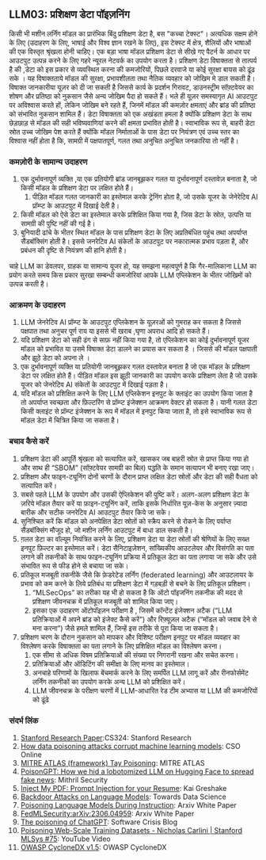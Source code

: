## LLM03: प्रशिक्षण डेटा पॉइज़निंग

किसी भी मशीन लर्निंग मॉडल का प्रारंभिक बिंदु प्रशिक्षण डेटा है, बस "कच्चा टेक्स्ट"। अत्यधिक सक्षम होने के लिए (उदाहरण के लिए, भाषाई और विश्व ज्ञान रखने के लिए), इस टेक्स्ट में क्षेत्र, शैलियों और भाषाओं की एक विस्तृत श्रृंखला होनी चाहिए। एक बड़ा भाषा मॉडल प्रशिक्षण डेटा से सीखे गए पैटर्न के आधार पर आउटपुट उत्पन्न करने के लिए गहरे न्यूरल नेटवर्क का उपयोग करता है।
प्रशिक्षण डेटा विषाक्तता से तात्पर्य है की ,डेटा को इस प्रकार से व्यवस्थित करना की कमजोरियों, पिछले दरवाजे या कोई सुरक्षा बायस को ढूंढ सके । यह विषाक्तताये मॉडल की सुरक्षा, प्रभावशीलता तथा  नैतिक व्यवहार को  जोखिम मे डाल सकती है। विषाक्त जानकारीया यूज़र को दी जा सकती है जिससे कार्य के प्रदर्शन गिरावट, डाउनस्ट्रीम सॉफ़्टवेयर का शोषण और प्रतिष्ठा को नुकसान जैसे अन्य जोखिम पैदा हो सकते हैं। भले ही यूज़र समस्यागृत  AI आउटपुट पर अविश्वास करते हों, लेकिन जोखिम बने रहते हैं, जिनमें मॉडल की कमज़ोर क्षमताएं और ब्रांड की प्रतिष्ठा को संभावित नुकसान शामिल हैं।
डेटा विषाक्तता को एक अखंडता हमला है क्योंकि प्रशिक्षण डेटा के साथ छेड़छाड़ से मॉडल की सही भविष्यवाणियां करने की क्षमता प्रभावित होती है। स्वाभाविक रूप से, बाहरी डेटा स्रोत उच्च जोखिम पेश करते हैं क्योंकि मॉडल निर्माताओं के पास डेटा पर नियंत्रण एवं उच्च स्तर का विश्वास नहीं होता है कि, सामग्री में पक्षपातपूर्ण, गलत तथा अनुचित अनुचित जनकारिया तो नहीं है।

### कमज़ोरी के सामान्य उदाहरण
1. एक दुर्भावनापूर्ण व्यक्ति ,या एक प्रतियोगी ब्रांड जानबूझकर गलत या दुर्भावनापूर्ण दस्तावेज़ बनाता है, जो किसी मॉडल के प्रशिक्षण डेटा पर लक्षित होते हैं।
	1. पीड़ित मॉडल गलत जानकारी का इस्तेमाल करके ट्रेनिंग होता  है, जो उसके यूजर के  जेनेरेटिव AI प्रॉम्प्ट के आउटपुट में दिखाई देती है।
2. किसी मॉडल को ऐसे डेटा का इस्तेमाल करके प्रशिक्षित किया गया है, जिस डेटा के  स्रोत, उत्पत्ति या सामग्री की पुष्टि नहीं की गई है।
3. बुनियादी ढांचे के भीतर स्थित मॉडल के पास प्रशिक्षण डेटा के लिए अप्रतिबंधित पहुंच तथा अपर्याप्त सैंडबॉक्सिंग होती है। इससे जनरेटिव AI संकेतों के आउटपुट पर नकारात्मक प्रभाव पड़ता है, और प्रबंधन की दृष्टि से  नियंत्रण की हानि होती है।

चाहे LLM का डेवलपर, ग्राहक या सामान्य यूजर हो, यह समझना महत्वपूर्ण है कि गैर-मालिकाना LLM का प्रयोग करते समय किस प्रकार सुरखा सम्बन्धी कमजोरियां आपके LLM एप्लिकेशन के भीतर जोखिमों को उत्पन्न करती है।

### आक्रमण के उदाहरण  

1. LLM जेनरेटिव AI प्रॉम्प्ट के आउटपुट एप्लिकेशन के यूज़रओं को गुमराह कर सकता है जिससे पक्षपात तथा अनुचर पूर्ण राय या इससे भी खराब ,घृणा अपराध आदि हो सकते हैं।
2. यदि प्रशिक्षण डेटा को सही ढंग से साफ़ नहीं किया गया है, तो एप्लिकेशन का कोई दुर्भावनापूर्ण यूजर मॉडल को प्रभावित या उसमे विषाक्त डेटा डालने का प्रयास कर सकता है । जिससे की मॉडल पक्षपाती और झूठे डेटा को अपना ले ।
3. एक दुर्भावनापूर्ण व्यक्ति या प्रतियोगी जानबूझकर गलत दस्तावेज़ बनाता है जो एक मॉडल के प्रशिक्षण डेटा पर लक्षित होते हैं। पीड़ित मॉडल इस झूठी जानकारी का उपयोग करके प्रशिक्षण लेता है जो उसके यूजर को जेनरेटिव AI संकेतों के आउटपुट में दिखाई पड़ता है।
4. यदि मॉडल को प्रशिक्षित करने के लिए LLM एप्लिकेशन इनपुट के क्लाइंट का उपयोग किया जाता है तो अपर्याप्त स्वच्छता और फ़िल्टरिंग से प्रॉम्प्ट इंजेक्शन आक्रमण वेक्टर हो सकता है। यानी गलत डेटा किसी क्लाइंट से प्रॉम्प्ट इंजेक्शन के रूप में मॉडल में इनपुट किया जाता है, तो इसे स्वाभाविक रूप से मॉडल डेटा में चित्रित किया जा सकता है।

### बचाव कैसे करें

1. प्रशिक्षण डेटा की आपूर्ति श्रृंखला को सत्यापित करें, खासकर जब बाहरी स्रोत से प्राप्त किया गया हो और साथ ही “SBOM” (सॉफ़्टवेयर सामग्री का बिल) पद्धति के समान सत्यापन भी बनाए रखा जाए।
2. प्रशिक्षण और फाइन-ट्यूनिंग दोनों चरणों के दौरान प्राप्त लक्षित डेटा स्रोतों और डेटा की सही वैधता को सत्यापित करें।
3. सबसे पहले LLM के उपयोग और उसकी ऐप्लिकेशन की पुष्टि करें। अलग-अलग प्रशिक्षण डेटा के ज़रिये मॉडल तैयार करें या फ़ाइन-ट्यूनिंग करें, ताकि इसके निर्धारित यूज़-केस के अनुसार ज़्यादा बारीक और सटीक जनरेटिव AI आउटपुट तैयार किये जा सके।
4. सुनिश्चित करें कि मॉडल को अनपेक्षित डेटा स्रोतों को स्क्रैप करने से रोकने के लिए पर्याप्त सैंडबॉक्सिंग मौजूद हो, जो मशीन लर्निंग आउटपुट में बाधा डाल सकती है।
5. ग़लत डेटा का वॉल्यूम नियंत्रित करने के लिए, प्रशिक्षण डेटा या डेटा स्रोतों की श्रेणियों के लिए सख्त इनपुट फ़िल्टर का इस्तेमाल करें। डेटा सैनिटाइज़ेशन, सांख्यिकीय आउटलेयर और विसंगति का पता लगाने की तकनीकों के साथ फाइन-ट्यूनिंग प्रक्रिया में प्रतिकूल डेटा का पता लगाया जा सके और उसे संभावित रूप से फीड होने से बचाया जा सके।
6. प्रतिकूल मजबूती तकनीकें जैसे कि फ़ेडरेटेड लर्निंग (federated learning) और आउटलायर के प्रभाव को कम करने के लिये प्रतिबंध या प्रशिक्षण डेटा में गड़बड़ी से बचने के लिए प्रतिकूल प्रशिक्षण।
	1. “MLSecOps” का तरीका यह भी हो सकता है कि ऑटो पॉइजनिंग तकनीक की मदद से प्रशिक्षण जीवनचक्र में प्रतिकूल मजबूती को शामिल किया जाए।
	2. इसका एक उदाहरण ऑटोपॉइज़न परीक्षण है , जिसमें कॉन्टेंट इंजेक्शन अटैक (“LLM प्रतिक्रियाओं में अपने ब्रांड को इंजेक्ट कैसे करें”) और रिफ़्यूज़ल अटैक (“मॉडल को जवाब देने से मना करना”) जैसे हमले शामिल हैं, जिन्हें इस तरीके से पूरा किया जा सकता है।
7. प्रशिक्षण चरण के दौरान नुकसान को मापकर और विशिष्ट परीक्षण इनपुट पर मॉडल व्यवहार का विश्लेषण करके विषाक्तता का पता लगाने के लिए प्रशिक्षित मॉडल का विश्लेषण करना।
	1. एक सीमा से अधिक विषम प्रतिक्रियाओं की संख्या पर निगरानी रखना और सचेत करना।
	2. प्रतिक्रियाओं और ऑडिटिंग की समीक्षा के लिए मानव का इस्तेमाल।
	3. अनचाहे परिणामों के खिलाफ बेंचमार्क करने के लिए समर्पित LLM लागू करें और रीनफोर्समेंट लर्निंग तकनीकों का उपयोग करके अन्य LLM को प्रशिक्षित करें।
	4. LLM जीवनचक्र के परीक्षण चरणों में LLM-आधारित रेड टीम अभ्यास या LLM की कमजोरियों को ढूंढे

### संदर्भ लिंक
1. [Stanford Research Paper](https://stanford-cs324.github.io/winter2022/lectures/data/):CS324: Stanford Research
2. [How data poisoning attacks corrupt machine learning models](https://www.csoonline.com/article/3613932/how-data-poisoning-attacks-corrupt-machine-learning-models.html): CSO Online
3. [MITRE ATLAS (framework) Tay Poisoning](https://atlas.mitre.org/studies/AML.CS0009/): MITRE ATLAS
4. [PoisonGPT: How we hid a lobotomized LLM on Hugging Face to spread fake news](https://blog.mithrilsecurity.io/poisongpt-how-we-hid-a-lobotomized-llm-on-hugging-face-to-spread-fake-news/): Mithril Security
5. [Inject My PDF: Prompt Injection for your Resume](https://kai-greshake.de/posts/inject-my-pdf/): Kai Greshake
6. [Backdoor Attacks on Language Models](https://towardsdatascience.com/backdoor-attacks-on-language-models-can-we-trust-our-models-weights-73108f9dcb1f): Towards Data Science
7. [Poisoning Language Models During Instruction](https://arxiv.org/abs/2305.00944): Arxiv White Paper
8. [FedMLSecurity:arXiv:2306.04959](https://arxiv.org/abs/2306.04959): Arxiv White Paper
9. [The poisoning of ChatGPT](https://softwarecrisis.dev/letters/the-poisoning-of-chatgpt/): Software Crisis Blog
10. [Poisoning Web-Scale Training Datasets - Nicholas Carlini | Stanford MLSys #75](https://www.youtube.com/watch?v=h9jf1ikcGyk): YouTube Video
11. [OWASP CycloneDX v1.5](https://cyclonedx.org/capabilities/mlbom/): OWASP CycloneDX